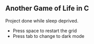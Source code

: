 ## Another Game of Life in C
Project done while sleep deprived.
- Press space to restart the grid
- Press tab to change to dark mode
